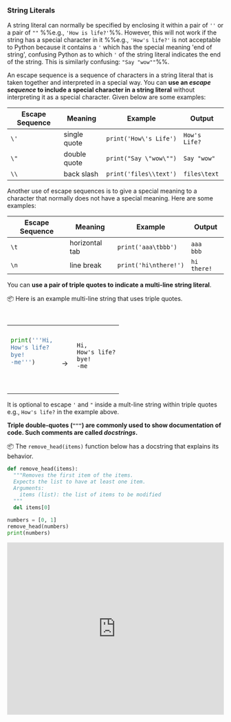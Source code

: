 ### String Literals

A <tooltip content="a string value, not a variable">string literal</tooltip> can normally be specified by enclosing it within a pair of `''` or a pair of `""` %%e.g., `'How is life?'`%%. However, this will not work if the string has a <tooltip content="a character that has special meaning in Python">special character</tooltip> in it %%e.g., `'How's life?'` is not acceptable to Python because it contains a `'` which has the special meaning 'end of string', confusing Python as to which `'` of the string literal indicates the end of the string. This is similarly confusing: `"Say "wow""`%%.

<div id="strings-escape">

An escape sequence is a sequence of characters in a string literal that is taken together and interpreted in a special way. You can **use an _escape sequence_  to include a special character in a string literal** without interpreting it as a special character.  Given below are some examples:

Escape Sequence | Meaning | Example | Output
--------------- | ------- | ------- | ------
`\'` | single quote | `print('How\'s Life')` | `How's Life?`
`\"` | double quote | `print("Say \"wow\"")` | `Say "wow"`
`\\` | back slash | `print('files\\text')` | `files\text`

Another use of escape sequences is to give a special meaning to a character that normally does not have a special meaning. Here are some examples:

Escape Sequence | Meaning | Example | Output
--------------- | ------- | ------- | ------
`\t` | horizontal tab | `print('aaa\tbbb')` | `aaa` `  ` `bbb`
`\n` | line break | `print('hi\nthere!')` | `hi`<br>`there!`

</div>

You can **use a pair of triple quotes to indicate a multi-line string literal**. 

<tip-box> 

:package: Here is an example multi-line string that uses triple quotes.

<table> 
<tr>
  <td>

```python
print('''Hi,
How's life?
bye!
-me''')
```
  </td>
  <td><br>&nbsp;→&nbsp;</td>
  <td><br>

```
Hi,
How's life?
bye!
-me
```
  </td>
</tr>
</table>

</tip-box>

It is optional to escape `'` and `"` inside a mult-line string within triple quotes e.g., `How's life?` in the example above.

**Triple double-quotes (`"""`) are commonly used to show documentation of code. Such comments are called _docstrings_.**

<tip-box> 

:package: The `remove_head(items)` function below has a docstring that explains its behavior.

```python
def remove_head(items):
  """Removes the first item of the items.
  Expects the list to have at least one item.
  Arguments:
    items (list): the list of items to be modified
  """
  del items[0]
  
numbers = [0, 1]
remove_head(numbers)
print(numbers)
```

</tip-box>

<panel type="seamless" header="%%:computer: Try your own%%">

<iframe height="400px" width="100%" src="https://repl.it/@pythonbasics/strings-literals?lite=true" scrolling="no" frameborder="no" allowtransparency="true" allowfullscreen="true" sandbox="allow-forms allow-pointer-lock allow-popups allow-same-origin allow-scripts allow-modals"></iframe>

</panel>
